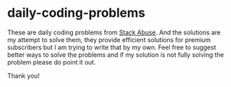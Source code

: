 # daily-coding-problems

These are daily coding problems from [Stack Abuse](https://stackabuse.com). And the solutions are my attempt to solve them, 
they provide efficient solutions for premium subscribers but I am trying to write that by my own. 
Feel free to suggest better ways to solve the problems and if my solution is not fully solving the problem please do point it out. 

Thank you!
